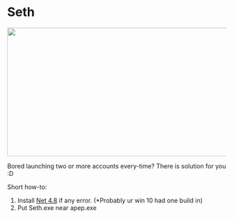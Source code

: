 
# Seth
 <p align="left">
  <img width="546" height="296" src="https://i.imgur.com/NHMQyHh.png">
</p>

Bored launching two or more accounts every-time?
There is solution for you :D

Short how-to:
1. Install [Net 4.8](https://dotnet.microsoft.com/en-us/download/dotnet-framework/net48) if any error. (*Probably ur win 10 had one build in)
2. Put Seth.exe near apep.exe


